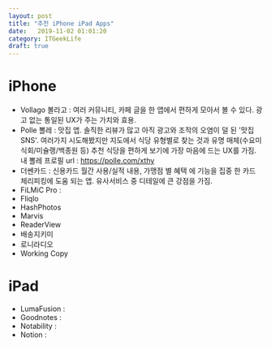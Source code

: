 ```yaml
---
layout: post
title: "추천 iPhone iPad Apps"
date:   2019-11-02 01:01:20
category: ITGeekLife
draft: true
---
```


# iPhone
- Vollago 볼라고 : 여러 커뮤니티, 카페 글을 한 앱에서 편하게 모아서 볼 수 있다. 광고 없는 통일된 UX가 주는 가치와 효용.
- Polle 뽈레 : 맛집 앱. 솔직한 리뷰가 많고 아직 광고와 조작의 오염이 덜 된 '맛집 SNS'. 여러가지 시도해봤지만 지도에서 식당 유형별로 찾는 것과 유명 매체(수요미식회/미슐랭/백종원 등) 추천 식당을 편하게 보기에 가장 마음에 드는 UX를 가짐. 내 뽈레 프로필 url : https://polle.com/xthy
- 더쎈카드 : 신용카드 월간 사용/실적 내용, 가맹점 별 혜택 에 기능을 집중 한 카드 체리피킹에 도움 되는 앱. 유사서비스 중 디테일에 큰 강점을 가짐.
- FiLMiC Pro :
- Fliqlo
- HashPhotos
- Marvis
- ReaderView
- 배송지키미
- 로니라디오
- Working Copy

# iPad
- LumaFusion :
- Goodnotes :
- Notability :
- Notion :